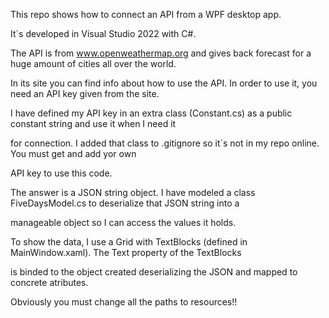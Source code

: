 ﻿This repo shows how to connect an API from a WPF desktop app.

It´s developed in Visual Studio 2022 with C#.

The API is from www.openweathermap.org and gives back forecast for a huge amount of cities all over the world.

In its site you can find info about how to use the API. In order to use it, you need an API key given from the site.

I have defined my API key in an extra class (Constant.cs) as a public constant string and use it when I need it 

for connection. I added that class to .gitignore so it´s not in my repo online. You must get and add yor own 

API key to use this code.

The answer is a JSON string object. I have modeled a class FiveDaysModel.cs to deserialize that JSON string into a 

manageable object so I can access the values it holds.

To show the data, I use a Grid with TextBlocks (defined in MainWindow.xaml). The Text property of the TextBlocks 

is binded to the object created deserializing the JSON and mapped to concrete atributes.

Obviously you must change all the paths to resources!!

